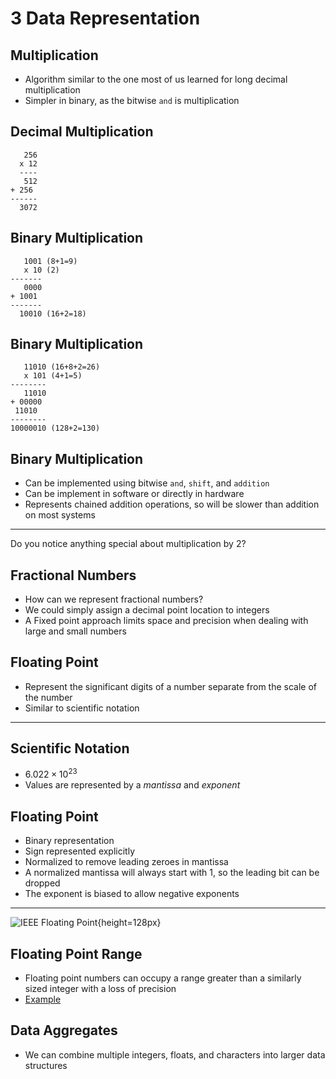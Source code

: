 3 Data Representation
=====================

Multiplication
--------------

- Algorithm similar to the one most of us learned for long decimal multiplication
- Simpler in binary, as the bitwise `and` is multiplication

Decimal Multiplication
----------------------

       256
      x 12
      ----
       512
    + 256
    ------
      3072

Binary Multiplication
---------------------

       1001 (8+1=9)
       x 10 (2)
    -------
       0000
    + 1001
    -------
      10010 (16+2=18)

Binary Multiplication
---------------------

       11010 (16+8+2=26)
       x 101 (4+1=5)
    --------
       11010
    + 00000
     11010
    --------
    10000010 (128+2=130)

Binary Multiplication
---------------------

- Can be implemented using bitwise `and`, `shift`, and `addition`
- Can be implement in software or directly in hardware
- Represents chained addition operations, so will be slower than addition on most systems

---

Do you notice anything special about multiplication by 2?

Fractional Numbers
------------------

- How can we represent fractional numbers?
- We could simply assign a decimal point location to integers
- A Fixed point approach limits space and precision when dealing with large and small numbers

Floating Point
--------------

- Represent the significant digits of a number separate from the scale of the number
- Similar to scientific notation

---

Scientific Notation
-------------------

- $6.022 \times 10^{23}$
- Values are represented by a *mantissa* and *exponent*

Floating Point
--------------

- Binary representation
- Sign represented explicitly
- Normalized to remove leading zeroes in mantissa
- A normalized mantissa will always start with 1, so the leading bit can be dropped
- The exponent is biased to allow negative exponents

---

![IEEE Floating Point](https://upload.wikimedia.org/wikipedia/commons/d/d2/Float_example.svg){height=128px}

Floating Point Range
--------------------

- Floating point numbers can occupy a range greater than a similarly sized integer with a loss of precision
- [Example](https://repl.it/@jncraton/max-int-floating-point)

Data Aggregates
---------------

- We can combine multiple integers, floats, and characters into larger data structures
